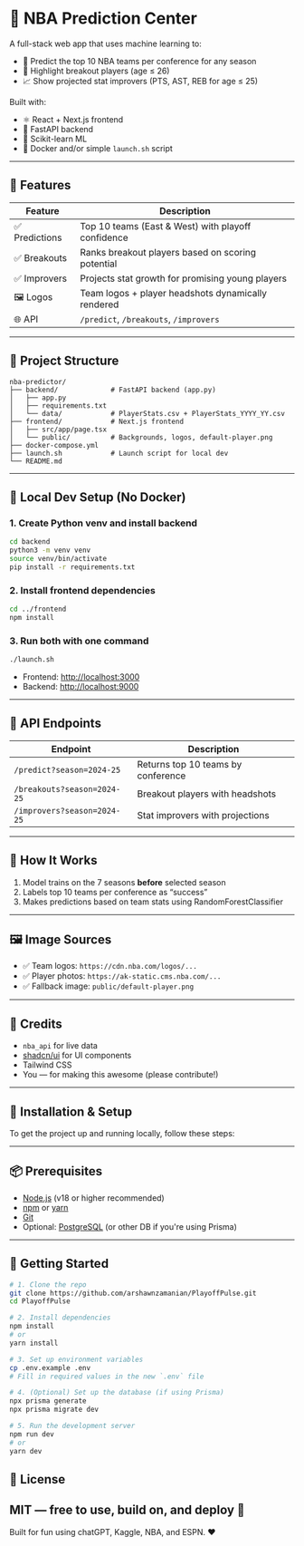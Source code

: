 # 🏀 NBA Prediction Center

A full-stack web app that uses machine learning to:

- 🔮 Predict the top 10 NBA teams per conference for any season
- 🚀 Highlight breakout players (age ≤ 26)
- 📈 Show projected stat improvers (PTS, AST, REB for age ≤ 25)

Built with:
- ⚛️ React + Next.js frontend
- 🐍 FastAPI backend
- 🧠 Scikit-learn ML
- 🐳 Docker and/or simple `launch.sh` script

---

## 🚀 Features

| Feature       | Description                                             |
|---------------|---------------------------------------------------------|
| ✅ Predictions | Top 10 teams (East & West) with playoff confidence     |
| ✅ Breakouts   | Ranks breakout players based on scoring potential      |
| ✅ Improvers   | Projects stat growth for promising young players       |
| 🖼 Logos       | Team logos + player headshots dynamically rendered     |
| 🌐 API         | `/predict`, `/breakouts`, `/improvers`                |

---

## 📁 Project Structure

```
nba-predictor/
├── backend/             # FastAPI backend (app.py)
│   ├── app.py
│   ├── requirements.txt
│   └── data/            # PlayerStats.csv + PlayerStats_YYYY_YY.csv
├── frontend/            # Next.js frontend
│   ├── src/app/page.tsx
│   └── public/          # Backgrounds, logos, default-player.png
├── docker-compose.yml
├── launch.sh            # Launch script for local dev
└── README.md
```

---

## 🧪 Local Dev Setup (No Docker)

### 1. Create Python venv and install backend

```bash
cd backend
python3 -m venv venv
source venv/bin/activate
pip install -r requirements.txt
```

### 2. Install frontend dependencies

```bash
cd ../frontend
npm install
```

### 3. Run both with one command

```bash
./launch.sh
```

- Frontend: [http://localhost:3000](http://localhost:3000)
- Backend: [http://localhost:9000](http://localhost:9000)

---

## 🔌 API Endpoints

| Endpoint                         | Description                                 |
|----------------------------------|---------------------------------------------|
| `/predict?season=2024-25`        | Returns top 10 teams by conference          |
| `/breakouts?season=2024-25`      | Breakout players with headshots             |
| `/improvers?season=2024-25`      | Stat improvers with projections             |

---

## 🧠 How It Works

1. Model trains on the 7 seasons **before** selected season
2. Labels top 10 teams per conference as “success”
3. Makes predictions based on team stats using RandomForestClassifier

---

## 🖼 Image Sources

- ✅ Team logos: `https://cdn.nba.com/logos/...`
- ✅ Player photos: `https://ak-static.cms.nba.com/...`
- ✅ Fallback image: `public/default-player.png`

---

## 🙌 Credits

- `nba_api` for live data
- [shadcn/ui](https://ui.shadcn.dev) for UI components
- Tailwind CSS
- You — for making this awesome (please contribute!)

---
## 🚀 Installation & Setup

To get the project up and running locally, follow these steps:

---

## 📦 Prerequisites

- [Node.js](https://nodejs.org/) (v18 or higher recommended)
- [npm](https://www.npmjs.com/) or [yarn](https://yarnpkg.com/)
- [Git](https://git-scm.com/)
- Optional: [PostgreSQL](https://www.postgresql.org/) (or other DB if you're using Prisma)

---

## 🔧 Getting Started

```bash
# 1. Clone the repo
git clone https://github.com/arshawnzamanian/PlayoffPulse.git
cd PlayoffPulse

# 2. Install dependencies
npm install
# or
yarn install

# 3. Set up environment variables
cp .env.example .env
# Fill in required values in the new `.env` file

# 4. (Optional) Set up the database (if using Prisma)
npx prisma generate
npx prisma migrate dev

# 5. Run the development server
npm run dev
# or
yarn dev
```

## 📄 License

MIT — free to use, build on, and deploy 🏀
---
Built for fun using chatGPT, Kaggle, NBA, and ESPN. ❤️
